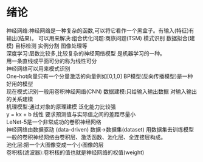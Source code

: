 # 绪论
神经网络:神经网络是一种复杂的函数,可以将它看作一个黑盒子。有输入(特征)有输出(结果)。
可以用来解决:组合优化问题:商旅问题(TSM)  模式识别 数据拟合(建模) 目标检测 实例分割 图像处理等  
深度学习:层数比较多,比较复杂的神经网络模型 是机器学习的一种。  
用一条直线或平面可分的称为线性可分  
神经网络可以用来模式识别  
One-hot向量只有一个分量激活的向量例如[0,1,0]
BP模型(反向传播模型)是一种好用的模型  
现在模式识别一般用卷积神经网络(CNN)
数据建模:只给输入输出数据 对输入输出的关系建模  
机理模型:通过对象的原理建模 泛化能力比较强  
y = kx + b 线性 要求预测值与实际值之间的差距尽量小  
LeNet-5是一个非常成功的卷积神经网络  
神经网络由数据驱动 (data-driven) 数据->数据集(dataset) 用数据集去训练模型  
一般的卷积神经网络由卷积层、激活函数、池化层、全连接层构成。  
池化层:把一个大图像变成一个小图像的层  
卷积核(滤波器):卷积核的值也就是神经网络的权值(weight)  
